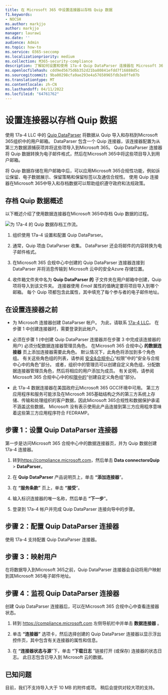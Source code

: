```yaml
---
title: 在 Microsoft 365 中设置连接器以存档 Quip 数据
f1.keywords:
- NOCSH
ms.author: markjjo
author: markjjo
manager: laurawi
ms.date: ''
audience: Admin
ms.topic: how-to
ms.service: O365-seccomp
ms.localizationpriority: medium
ms.collection: M365-security-compliance
description: 了解如何设置和使用 17a-4 Quip DataParser 连接器在 Microsoft 365 中导入和存档 Quip 数据。
ms.openlocfilehash: cdd9ed5675d6b352d21ba80841efdd7f16888d5c
ms.sourcegitcommit: 9ba00298cfa9ae293e4a57650965fdb3e8ffe07b
ms.translationtype: MT
ms.contentlocale: zh-CN
ms.lasthandoff: 04/11/2022
ms.locfileid: "64761762"
---
```

# <a name="set-up-a-connector-to-archive-quip-data"></a>设置连接器以存档 Quip 数据

使用 17a-4 LLC 中的 [Quip DataParser](https://www.17a-4.com/quip-dataparser/) 将数据从 Quip 导入和存档到Microsoft 365组织中的用户邮箱。 DataParser 包含一个 Quip 连接器，该连接器配置为从第三方数据源捕获项并将这些项导入到Microsoft 365。 Quip DataParser 连接器将 Quip 数据转换为电子邮件格式，然后在Microsoft 365中将这些项目导入到用户邮箱。

将 Quip 数据存储在用户邮箱中后，可以应用Microsoft 365合规性功能，例如诉讼保留、电子数据展示、保留策略和保留标签以及通信合规性。 使用 Quip 连接器在Microsoft 365中导入和存档数据可以帮助组织遵守政府和法规政策。

## <a name="overview-of-archiving-quip-data"></a>存档 Quip 数据概述

以下概述介绍了使用数据连接器在Microsoft 365中存档 Quip 数据的过程。

![为 17a-4 的 Quip 数据存档工作流。](../media/QuipDataParserConnectorWorkflow.png)

1. 组织使用 17a-4 设置和配置 Quip DataParser。

2. 通常，Quip 项由 DataParser 收集。 DataParser 还会将邮件的内容转换为电子邮件格式。

3. 在Microsoft 365 合规中心中创建的 Quip DataParser 连接器连接到 DataParser 并将消息传输到 Microsoft 云中的安全Azure 存储位置。

4. 收件箱文件夹中名为 **Quip DataParser 的** 子文件夹在用户邮箱中创建，Quip 项将导入到该文件夹。 连接器使用 *Email* 属性的值确定要将项目导入到哪个邮箱。 每个 Quip 项都包含此属性，其中填充了每个参与者的电子邮件地址。

## <a name="before-you-set-up-a-connector"></a>在设置连接器之前

- 为 Microsoft 连接器创建 DataParser 帐户。 为此，请联系 [17a-4 LLC](https://www.17a-4.com/contact/)。 在步骤 1 中创建连接器时，需要登录到此帐户。

- 必须在步骤 1 (中创建 Quip DataParser 连接器并在步骤 3 中完成该连接器的用户) 必须分配数据连接器管理员角色。 在Microsoft 365 合规中心 **的数据连接器** 页上添加连接器需要此角色。 默认情况下，此角色将添加到多个角色组。 有关这些角色组的列表，请参阅 [安全&合规中心](../security/office-365-security/permissions-in-the-security-and-compliance-center.md#roles-in-the-security--compliance-center)“权限”中的“安全与合规中心中的角色”部分。 或者，组织中的管理员可以创建自定义角色组，分配数据连接器管理员角色，然后将相应的用户添加为成员。 有关说明，请参阅Microsoft 365 合规中心中的权[限中的](microsoft-365-compliance-center-permissions.md#create-a-custom-role-group)“创建自定义角色组”部分。

- 此 17a-4 数据连接器在美国政府云Microsoft 365 GCC环境中可用。 第三方应用程序和服务可能涉及在Microsoft 365基础结构之外的第三方系统上存储、传输和处理组织的客户数据，因此Microsoft 365合规性和数据保护承诺不涵盖这些数据。 Microsoft 没有表示使用此产品连接到第三方应用程序意味着这些第三方应用程序符合 FEDRAMP。

## <a name="step-1-set-up-a-quip-dataparser-connector"></a>步骤 1：设置 Quip DataParser 连接器

第一步是访问Microsoft 365 合规中心中的数据连接器页，并为 Quip 数据创建 17a-4 连接器。

1. 转到<https://compliance.microsoft.com>，然后单击 **Data connectorsQuip** >  **DataParser**。

2. 在 **Quip DataParser** 产品说明页上，单击 **“添加连接器**”。

3. 在 **“服务条款”** 页上，单击 **“接受**”。

4. 输入标识连接器的唯一名称，然后单击 **“下一步**”。

5. 登录到 17a-4 帐户并完成 Quip DataParser 连接向导中的步骤。

## <a name="step-2-configure-the-quip-dataparser-connector"></a>步骤 2：配置 Quip DataParser 连接器

使用 17a-4 支持配置 Quip DataParser 连接器。

## <a name="step-3-map-users"></a>步骤 3：映射用户

在将数据导入到Microsoft 365之前，Quip DataParser 连接器会自动将用户映射到其Microsoft 365电子邮件地址。

## <a name="step-4-monitor-the-quip-dataparser-connector"></a>步骤 4：监视 Quip DataParser 连接器

创建 Quip DataParser 连接器后，可以在Microsoft 365 合规中心中查看连接器状态。

1. 转到 <https://compliance.microsoft.com> 左侧导航栏中并单击 **数据连接器** 。

2. 单击 **“连接器”** 选项卡，然后选择创建的 Quip DataParser 连接器以显示浮出控件页，其中包含有关连接器的属性和信息。

3. 在 **“连接器状态与源**”下，单击 **“下载日志** ”链接打开 (或保存) 连接器的状态日志。 此日志包含已导入到 Microsoft 云的数据。

## <a name="known-issues"></a>已知问题

目前，我们不支持导入大于 10 MB 的附件或项。 稍后会提供对较大项的支持。
